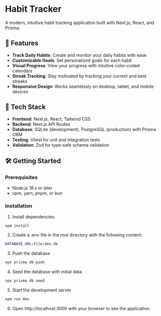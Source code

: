 # Habit Tracker

A modern, intuitive habit tracking application built with Next.js, React, and Prisma.

## 🌟 Features

- **Track Daily Habits**: Create and monitor your daily habits with ease
- **Customizable Goals**: Set personalized goals for each habit
- **Visual Progress**: View your progress with intuitive color-coded calendars
- **Streak Tracking**: Stay motivated by tracking your current and best streaks
- **Responsive Design**: Works seamlessly on desktop, tablet, and mobile devices

## 🚀 Tech Stack

- **Frontend**: Next.js, React, Tailwind CSS
- **Backend**: Next.js API Routes
- **Database**: SQLite (development), PostgreSQL (production) with Prisma ORM
- **Testing**: Vitest for unit and integration tests
- **Validation**: Zod for type-safe schema validation

## 🛠️ Getting Started

### Prerequisites

- Node.js 18.x or later
- npm, yarn, pnpm, or bun

### Installation

1. Install dependencies:

```bash
npm install
```

2. Create a .env file in the root directory with the following content:

```bash
DATABASE_URL=file:dev.db
```

3. Push the database

```bash
npx prisma db push
```

4. Seed the database with initial data

```bash
npx prisma db seed
```

5. Start the development server

```bash
npm run dev
```

6. Open http://localhost:3000 with your browser to see the application.
